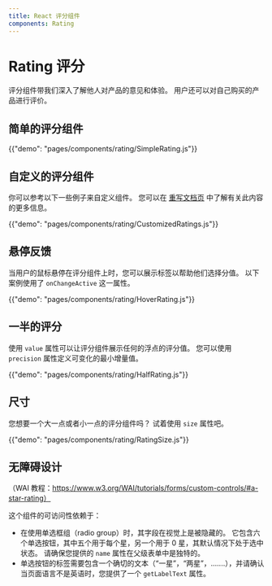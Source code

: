 ```yaml
---
title: React 评分组件
components: Rating
---
```


# Rating 评分

<p class="description">评分组件带我们深入了解他人对产品的意见和体验。 用户还可以对自己购买的产品进行评价。</p>

## 简单的评分组件

{{"demo": "pages/components/rating/SimpleRating.js"}}

## 自定义的评分组件

你可以参考以下一些例子来自定义组件。 您可以在 [重写文档页](/customization/components/) 中了解有关此内容的更多信息。

{{"demo": "pages/components/rating/CustomizedRatings.js"}}

## 悬停反馈

当用户的鼠标悬停在评分组件上时，您可以展示标签以帮助他们选择分值。 以下案例使用了 `onChangeActive` 这一属性。

{{"demo": "pages/components/rating/HoverRating.js"}}

## 一半的评分

使用 `value` 属性可以让评分组件展示任何的浮点的评分值。 您可以使用 `precision` 属性定义可变化的最小增量值。

{{"demo": "pages/components/rating/HalfRating.js"}}

## 尺寸

您想要一个大一点或者小一点的评分组件吗？ 试着使用 `size` 属性吧。

{{"demo": "pages/components/rating/RatingSize.js"}}

## 无障碍设计

（WAI 教程：https://www.w3.org/WAI/tutorials/forms/custom-controls/#a-star-rating）

这个组件的可访问性依赖于：

- 在使用单选框组（radio group）时，其字段在视觉上是被隐藏的。 它包含六个单选按钮，其中五个用于每个星，另一个用于 0 星，其默认情况下处于选中状态。 请确保您提供的 `name` 属性在父级表单中是独特的。
- 单选按钮的标签需要包含一个确切的文本（“一星”，“两星”，.......），并请确认当页面语言不是英语时，您提供了一个 `getLabelText` 属性。